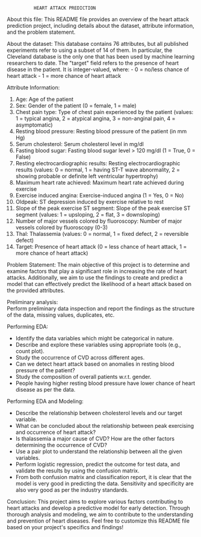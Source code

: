               HEART ATTACK PREDICTION

About this file:
       			This README file provides an overview of the heart attack prediction project, including details about the dataset, attribute information, and the problem statement.

 About the dataset:
       			This database contains 76 attributes, but all published experiments refer to using a subset of 14 of them.
            In particular, the Cleveland database is the only one that has been used by machine learning researchers to date.
            The "target" field refers to the presence of heart disease in the patient. It is integer-valued, where:
            - 0 = no/less chance of heart attack
            - 1 = more chance of heart attack

 Attribute Information:
1.  Age: Age of the patient
2.  Sex: Gender of the patient (0 = female, 1 = male)
3.  Chest pain type: Type of chest pain experienced by the patient (values: 1 =   typical angina, 2 = atypical angina, 3 = non-anginal pain, 4 = asymptomatic)
4. Resting blood pressure: Resting blood pressure of the patient (in mm Hg)
5. Serum cholesterol: Serum cholesterol level in mg/dl
6. Fasting blood sugar: Fasting blood sugar level > 120 mg/dl (1 = True, 0 = False)
7. Resting electrocardiographic  results: Resting electrocardiographic results (values: 0 = normal, 1 = having ST-T wave abnormality, 2 = showing probable or definite left ventricular hypertrophy)
8. Maximum heart rate achieved: Maximum heart rate achieved during exercise
9. Exercise induced angina: Exercise-induced angina (1 = Yes, 0 = No)
10. Oldpeak: ST depression induced by exercise relative to rest
11. Slope of the peak exercise ST segment: Slope of the peak exercise ST segment (values: 1 = upsloping, 2 = flat, 3 = downsloping)
12. Number of major vessels colored by fluoroscopy: Number of major vessels colored by fluoroscopy (0-3)
13. Thal: Thalassemia (values: 0 = normal, 1 = fixed defect, 2 = reversible defect)
14. Target: Presence of heart attack (0 = less chance of heart attack, 1 = more chance of heart attack)

 Problem Statement:	
  				The main objective of this project is to determine and examine factors that play a significant role in increasing the rate of heart attacks. Additionally, we aim to use the findings to create and predict a model that can effectively predict the likelihood of a heart attack based on the provided attributes.

 Preliminary analysis:	
   				Perform preliminary data inspection and report the findings as the structure of the data, missing values, duplicates, etc.

Performing EDA:
- Identify the data variables which might be categorical in nature.
- Describe and explore these variables using appropriate tools (e.g., count plot).
- Study the occurrence of CVD across different ages.
- Can we detect heart attack based on anomalies in resting blood pressure of the patient?
- Study the composition of overall patients w.r.t. gender.
- People having higher resting blood pressure have lower chance of heart disease as per the data.
		
Performing EDA and Modeling:
- Describe the relationship between cholesterol levels and our target variable.
- What can be concluded about the relationship between peak exercising and occurrence of heart attack?
- Is thalassemia a major cause of CVD? How are the other factors determining the occurrence of CVD?
- Use a pair plot to understand the relationship between all the given variables.
- Perform logistic regression, predict the outcome for test data, and validate the results by using the confusion matrix.
- From both confusion matrix and classification report, it is clear that the model is very good in predicting the data. Sensitivity and specificity are also very good as per the industry standards.

 Conclusion:
This project aims to explore various factors contributing to heart attacks and develop a predictive model for early detection. Through thorough analysis and modeling, we aim to contribute to the understanding and prevention of heart diseases.
Feel free to customize this README file based on your project's specifics and findings!
